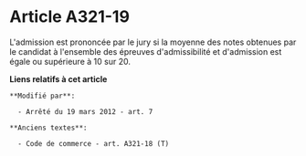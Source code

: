 # Article A321-19

L'admission est prononcée par le jury si la moyenne des notes obtenues par le candidat à l'ensemble des épreuves
d'admissibilité et d'admission est égale ou supérieure à 10 sur 20.

**Liens relatifs à cet article**

	**Modifié par**:

	  - Arrêté du 19 mars 2012 - art. 7

	**Anciens textes**:

	  - Code de commerce - art. A321-18 (T)
